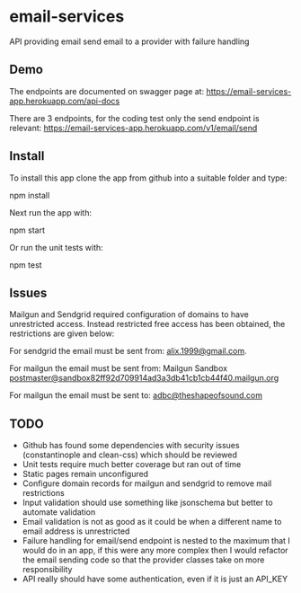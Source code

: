 # email-services
API providing email send email to a provider with failure handling

## Demo
The endpoints are documented on swagger page at:
https://email-services-app.herokuapp.com/api-docs

There are 3 endpoints, for the coding test only the send endpoint is relevant:
https://email-services-app.herokuapp.com/v1/email/send

## Install

To install this app clone the app from github into a suitable folder and type:

npm install

Next run the app with:

npm start

Or run the unit tests with:

npm test

## Issues

Mailgun and Sendgrid required configuration of domains to have unrestricted access.
Instead restricted free access has been obtained, the restrictions are given below:

For sendgrid the email must be sent from:
    alix.1999@gmail.com. 

For mailgun the email must be sent from: 
    Mailgun Sandbox <postmaster@sandbox82ff92d709914ad3a3db41cb1cb44f40.mailgun.org>

For mailgun the email must be sent to: 
    adbc@theshapeofsound.com

## TODO

   * Github has found some dependencies with security issues (constantinople and clean-css) which should be reviewed
   * Unit tests require much better coverage but ran out of time
   * Static pages remain unconfigured
   * Configure domain records for mailgun and sendgrid to remove mail restrictions
   * Input validation should use something like jsonschema but better to automate validation
   * Email validation is not as good as it could be when a different name to email address is unrestricted
   * Failure handling for email/send endpoint is nested to the maximum that I would do in an app, if this
   were any more complex then I would refactor the email sending code so that the provider classes take 
   on more responsibility
   * API really should have some authentication, even if it is just an API_KEY






